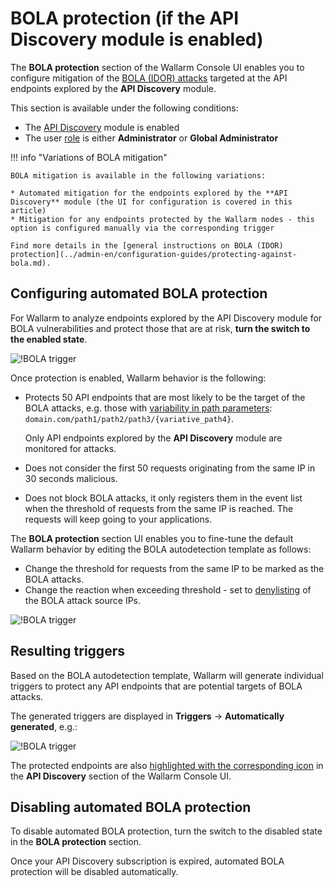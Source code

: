 # BOLA protection (if the API Discovery module is enabled)

The **BOLA protection** section of the Wallarm Console UI enables you to configure mitigation of the [BOLA (IDOR) attacks](../attacks-vulns-list.md#broken-object-level-authorization-bola) targeted at the API endpoints explored by the **API Discovery** module.

This section is available under the following conditions:

* The [API Discovery](../about-wallarm/api-discovery.md) module is enabled
* The user [role](settings/users.md#user-roles) is either **Administrator** or **Global Administrator**

!!! info "Variations of BOLA mitigation"

    BOLA mitigation is available in the following variations:

    * Automated mitigation for the endpoints explored by the **API Discovery** module (the UI for configuration is covered in this article)
    * Mitigation for any endpoints protected by the Wallarm nodes - this option is configured manually via the corresponding trigger

    Find more details in the [general instructions on BOLA (IDOR) protection](../admin-en/configuration-guides/protecting-against-bola.md).

## Configuring automated BOLA protection

For Wallarm to analyze endpoints explored by the API Discovery module for BOLA vulnerabilities and protect those that are at risk, **turn the switch to the enabled state**.

![!BOLA trigger](../images/user-guides/bola-protection/trigger-enabled-state.png)

Once protection is enabled, Wallarm behavior is the following:

* Protects 50 API endpoints that are most likely to be the target of the BOLA attacks, e.g. those with [variability in path parameters](../about-wallarm/api-discovery.md#variability-in-endpoints): `domain.com/path1/path2/path3/{variative_path4}`.

    Only API endpoints explored by the **API Discovery** module are monitored for attacks.
* Does not consider the first 50 requests originating from the same IP in 30 seconds malicious.
* Does not block BOLA attacks, it only registers them in the event list when the threshold of requests from the same IP is reached. The requests will keep going to your applications.

The **BOLA protection** section UI enables you to fine-tune the default Wallarm behavior by editing the BOLA autodetection template as follows:

* Change the threshold for requests from the same IP to be marked as the BOLA attacks.
* Change the reaction when exceeding threshold - set to [denylisting](ip-lists/denylist.md) of the BOLA attack source IPs.

![!BOLA trigger](../images/user-guides/bola-protection/trigger-template.png)

## Resulting triggers

Based on the BOLA autodetection template, Wallarm will generate individual triggers to protect any API endpoints that are potential targets of BOLA attacks.

The generated triggers are displayed in **Triggers** → **Automatically generated**, e.g.:

![!BOLA trigger](../images/user-guides/triggers/autogenerated-triggers.png)

The protected endpoints are also [highlighted with the corresponding icon](../about-wallarm/api-discovery.md#automatic-bola-protection) in the **API Discovery** section of the Wallarm Console UI.

## Disabling automated BOLA protection

To disable automated BOLA protection, turn the switch to the disabled state in the **BOLA protection** section.

Once your API Discovery subscription is expired, automated BOLA protection will be disabled automatically.
